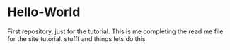 # Hello-World
First repository, just for the tutorial.
This is me completing the read me file for the site tutorial.
stufff and things
lets do this
